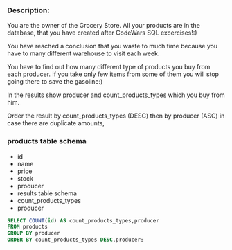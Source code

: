 ### Description:
You are the owner of the Grocery Store. All your products are in the database, that you have created after CodeWars SQL excercises!:)

You have reached a conclusion that you waste to much time because you have to many different warehouse to visit each week.

You have to find out how many different type of products you buy from each producer. If you take only few items from some of them you will stop going there to save the gasoline:)

In the results show producer and count_products_types which you buy from him.

Order the result by count_products_types (DESC) then by producer (ASC) in case there are duplicate amounts,

### products table schema
- id
- name
- price
- stock
- producer
- results table schema
- count_products_types
- producer

```sql
SELECT COUNT(id) AS count_products_types,producer
FROM products
GROUP BY producer
ORDER BY count_products_types DESC,producer;
```
